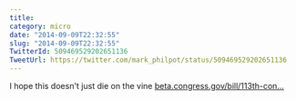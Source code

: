 ```yaml
---
title: 
category: micro
date: "2014-09-09T22:32:55"
slug: "2014-09-09T22:32:55"
TwitterId: 509469529202651136
TweetUrl: https://twitter.com/mark_philpot/status/509469529202651136
---
```


I hope this doesn't just die on the vine
[beta.congress.gov/bill/113th-con…](https://beta.congress.gov/bill/113th-congress/senate-joint-resolution/19)
